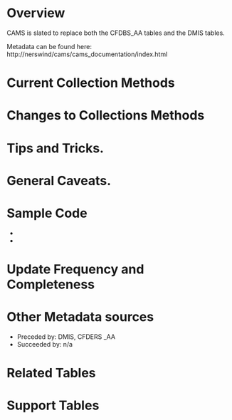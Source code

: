 # Overview

CAMS is slated to replace both the CFDBS_AA tables and the DMIS tables.

Metadata can be found here: http://nerswind/cams/cams_documentation/index.html

# Current Collection Methods

# Changes to Collections Methods

# Tips and Tricks.

# General Caveats.

# Sample Code
+
+ 

# Update Frequency and Completeness 

# Other Metadata sources

+ Preceded by: DMIS, CFDERS _AA
+ Succeeded by: n/a

# Related Tables 

# Support Tables 

